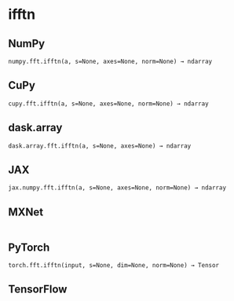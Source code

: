 # ifftn

## NumPy

```
numpy.fft.ifftn(a, s=None, axes=None, norm=None) → ndarray
```

## CuPy

```
cupy.fft.ifftn(a, s=None, axes=None, norm=None) → ndarray
```

## dask.array

```
dask.array.fft.ifftn(a, s=None, axes=None) → ndarray
```

## JAX

```
jax.numpy.fft.ifftn(a, s=None, axes=None, norm=None) → ndarray
```

## MXNet

```

```

## PyTorch

```
torch.fft.ifftn(input, s=None, dim=None, norm=None) → Tensor
```

## TensorFlow

```

```
